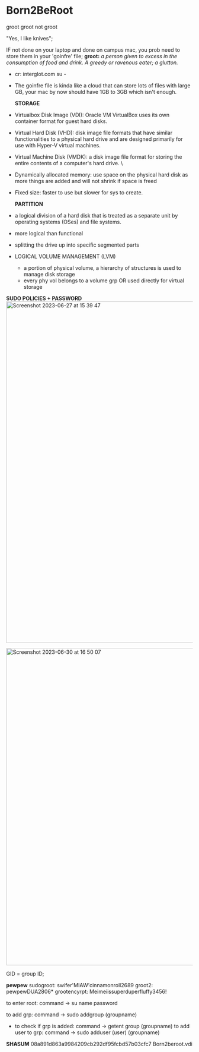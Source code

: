 # Born2BeRoot
groot groot not groot

"Yes, I like knives";

IF not done on your laptop and done on campus mac, you prob need to store them in your 'goinfre' file;
**groot:** _a person given to excess in the consumption of food and drink. A greedy or ravenous eater; a glutton._
- cr: interglot.com
su -

- The goinfre file is kinda like a cloud that can store lots of files with large GB, your mac by now should have 1GB to 3GB which isn't enough.

  **STORAGE**
- Virtualbox Disk Image (VDI): Oracle VM VirtualBox uses its own container format for guest hard disks.
- Virtual Hard Disk (VHD): disk image file formats that have similar functionalities to a physical hard drive and are designed primarily for use with Hyper-V virtual machines.
- Virtual Machine Disk (VMDK): a disk image file format for storing the entire contents of a computer's hard drive.
\\
- Dynamically allocated memory: use space on the physical hard disk as more things are added and will not shrink if space is freed
- Fixed size: faster to use but slower for sys to create.

  **PARTITION**
- a logical division of a hard disk that is treated as a separate unit by operating systems (OSes) and file systems.
- more logical than functional
- splitting the drive up into specific segmented parts
- LOGICAL VOLUME MANAGEMENT (LVM)
  - a portion of physical volume, a hierarchy of structures is used to manage disk storage
  - every phy vol belongs to a volume grp OR used directly for virtual storage

 **SUDO POLICIES + PASSWORD**
 <img width="919" alt="Screenshot 2023-06-27 at 15 39 47" src="https://github.com/sue-vyen/Born2BeRoot/assets/130726863/9881f274-ccfc-4184-90da-a25a4b546623">

<img width="854" alt="Screenshot 2023-06-30 at 16 50 07" src="https://github.com/sue-vyen/Born2BeRoot/assets/130726863/e422e95d-fd56-4a65-a32b-20e568169c3a">

GID = group ID;

**pewpew**
sudogroot: swifer'MIAW'cinnamonroll2689
groot2: pewpewDUA2806*
grootencyrpt: Meimeiissuperduperfluffy3456!

to enter root:
command -> su
name
password

to add grp:
command -> sudo addgroup (groupname)
 - to check if grp is added:
   command -> getent group (groupname)
to add user to grp:
command -> sudo adduser (user) (groupname)

**SHASUM**
08a891d863a9984209cb292df95fcbd57b03cfc7  Born2beroot.vdi
